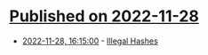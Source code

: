 # [Published on 2022-11-28](index.md)

* [2022-11-28, 16:15:00](https://lobste.rs/s/mbevlx/illegal_hashes) - [Illegal Hashes](https://shkspr.mobi/blog/2022/11/illegal-hashes/)
